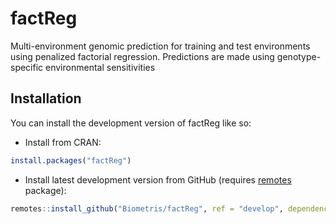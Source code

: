 
<!-- README.md is generated from README.Rmd. Please edit that file -->

# factReg

<!-- badges: start -->
<!-- badges: end -->

Multi-environment genomic prediction for training and test environments
using penalized factorial regression. Predictions are made using
genotype-specific environmental sensitivities

## Installation

You can install the development version of factReg like so:

- Install from CRAN:

``` r
install.packages("factReg")
```

- Install latest development version from GitHub (requires
  [remotes](https://github.com/r-lib/remotes) package):

``` r
remotes::install_github("Biometris/factReg", ref = "develop", dependencies = TRUE)
```

